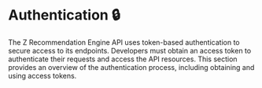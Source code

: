 # **Authentication 🔒**

The Z Recommendation Engine API uses token-based authentication to secure access to its endpoints. Developers must obtain an access token to authenticate their requests and access the API resources. This section provides an overview of the authentication process, including obtaining and using access tokens.